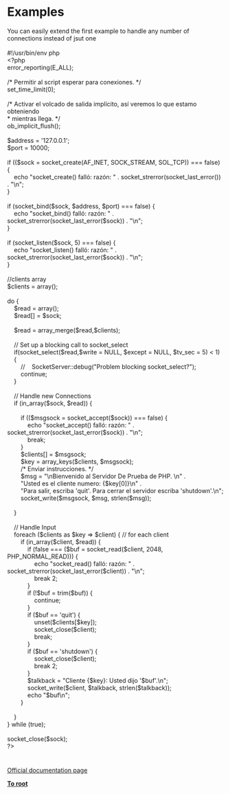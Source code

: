 # Examples




<div class="phpcode"><span class="html">
You can easily extend the first example to handle any number of connections instead of jsut one<br><br>#!/usr/bin/env php<br><span class="default">&lt;?php<br>error_reporting</span><span class="keyword">(</span><span class="default">E_ALL</span><span class="keyword">);<br><br></span><span class="comment">/* Permitir al script esperar para conexiones. */<br></span><span class="default">set_time_limit</span><span class="keyword">(</span><span class="default">0</span><span class="keyword">);<br><br></span><span class="comment">/* Activar el volcado de salida impl&#xED;cito, as&#xED; veremos lo que estamo obteniendo<br> * mientras llega. */<br></span><span class="default">ob_implicit_flush</span><span class="keyword">();<br><br></span><span class="default">$address </span><span class="keyword">= </span><span class="string">&apos;127.0.0.1&apos;</span><span class="keyword">;<br></span><span class="default">$port </span><span class="keyword">= </span><span class="default">10000</span><span class="keyword">;<br><br>if ((</span><span class="default">$sock </span><span class="keyword">= </span><span class="default">socket_create</span><span class="keyword">(</span><span class="default">AF_INET</span><span class="keyword">, </span><span class="default">SOCK_STREAM</span><span class="keyword">, </span><span class="default">SOL_TCP</span><span class="keyword">)) === </span><span class="default">false</span><span class="keyword">) {<br>&#xA0; &#xA0; echo </span><span class="string">&quot;socket_create() fall&#xF3;: raz&#xF3;n: &quot; </span><span class="keyword">. </span><span class="default">socket_strerror</span><span class="keyword">(</span><span class="default">socket_last_error</span><span class="keyword">()) . </span><span class="string">&quot;\n&quot;</span><span class="keyword">;<br>}<br><br>if (</span><span class="default">socket_bind</span><span class="keyword">(</span><span class="default">$sock</span><span class="keyword">, </span><span class="default">$address</span><span class="keyword">, </span><span class="default">$port</span><span class="keyword">) === </span><span class="default">false</span><span class="keyword">) {<br>&#xA0; &#xA0; echo </span><span class="string">&quot;socket_bind() fall&#xF3;: raz&#xF3;n: &quot; </span><span class="keyword">. </span><span class="default">socket_strerror</span><span class="keyword">(</span><span class="default">socket_last_error</span><span class="keyword">(</span><span class="default">$sock</span><span class="keyword">)) . </span><span class="string">&quot;\n&quot;</span><span class="keyword">;<br>}<br><br>if (</span><span class="default">socket_listen</span><span class="keyword">(</span><span class="default">$sock</span><span class="keyword">, </span><span class="default">5</span><span class="keyword">) === </span><span class="default">false</span><span class="keyword">) {<br>&#xA0; &#xA0; echo </span><span class="string">&quot;socket_listen() fall&#xF3;: raz&#xF3;n: &quot; </span><span class="keyword">. </span><span class="default">socket_strerror</span><span class="keyword">(</span><span class="default">socket_last_error</span><span class="keyword">(</span><span class="default">$sock</span><span class="keyword">)) . </span><span class="string">&quot;\n&quot;</span><span class="keyword">;<br>}<br><br></span><span class="comment">//clients array<br></span><span class="default">$clients </span><span class="keyword">= array();<br><br>do {<br>&#xA0; &#xA0; </span><span class="default">$read </span><span class="keyword">= array();<br>&#xA0; &#xA0; </span><span class="default">$read</span><span class="keyword">[] = </span><span class="default">$sock</span><span class="keyword">;<br>&#xA0; &#xA0; <br>&#xA0; &#xA0; </span><span class="default">$read </span><span class="keyword">= </span><span class="default">array_merge</span><span class="keyword">(</span><span class="default">$read</span><span class="keyword">,</span><span class="default">$clients</span><span class="keyword">);<br>&#xA0; &#xA0; <br>&#xA0; &#xA0; </span><span class="comment">// Set up a blocking call to socket_select<br>&#xA0; &#xA0; </span><span class="keyword">if(</span><span class="default">socket_select</span><span class="keyword">(</span><span class="default">$read</span><span class="keyword">,</span><span class="default">$write </span><span class="keyword">= </span><span class="default">NULL</span><span class="keyword">, </span><span class="default">$except </span><span class="keyword">= </span><span class="default">NULL</span><span class="keyword">, </span><span class="default">$tv_sec </span><span class="keyword">= </span><span class="default">5</span><span class="keyword">) &lt; </span><span class="default">1</span><span class="keyword">)<br>&#xA0; &#xA0; {<br>&#xA0; &#xA0; &#xA0; &#xA0; </span><span class="comment">//&#xA0; &#xA0; SocketServer::debug(&quot;Problem blocking socket_select?&quot;);<br>&#xA0; &#xA0; &#xA0; &#xA0; </span><span class="keyword">continue;<br>&#xA0; &#xA0; }<br>&#xA0; &#xA0; <br>&#xA0; &#xA0; </span><span class="comment">// Handle new Connections<br>&#xA0; &#xA0; </span><span class="keyword">if (</span><span class="default">in_array</span><span class="keyword">(</span><span class="default">$sock</span><span class="keyword">, </span><span class="default">$read</span><span class="keyword">)) {&#xA0; &#xA0; &#xA0; &#xA0; <br>&#xA0; &#xA0; &#xA0; &#xA0; <br>&#xA0; &#xA0; &#xA0; &#xA0; if ((</span><span class="default">$msgsock </span><span class="keyword">= </span><span class="default">socket_accept</span><span class="keyword">(</span><span class="default">$sock</span><span class="keyword">)) === </span><span class="default">false</span><span class="keyword">) {<br>&#xA0; &#xA0; &#xA0; &#xA0; &#xA0; &#xA0; echo </span><span class="string">&quot;socket_accept() fall&#xF3;: raz&#xF3;n: &quot; </span><span class="keyword">. </span><span class="default">socket_strerror</span><span class="keyword">(</span><span class="default">socket_last_error</span><span class="keyword">(</span><span class="default">$sock</span><span class="keyword">)) . </span><span class="string">&quot;\n&quot;</span><span class="keyword">;<br>&#xA0; &#xA0; &#xA0; &#xA0; &#xA0; &#xA0; break;<br>&#xA0; &#xA0; &#xA0; &#xA0; }<br>&#xA0; &#xA0; &#xA0; &#xA0; </span><span class="default">$clients</span><span class="keyword">[] = </span><span class="default">$msgsock</span><span class="keyword">;<br>&#xA0; &#xA0; &#xA0; &#xA0; </span><span class="default">$key </span><span class="keyword">= </span><span class="default">array_keys</span><span class="keyword">(</span><span class="default">$clients</span><span class="keyword">, </span><span class="default">$msgsock</span><span class="keyword">);<br>&#xA0; &#xA0; &#xA0; &#xA0; </span><span class="comment">/* Enviar instrucciones. */<br>&#xA0; &#xA0; &#xA0; &#xA0; </span><span class="default">$msg </span><span class="keyword">= </span><span class="string">&quot;\nBienvenido al Servidor De Prueba de PHP. \n&quot; </span><span class="keyword">.<br>&#xA0; &#xA0; &#xA0; &#xA0; </span><span class="string">&quot;Usted es el cliente numero: </span><span class="keyword">{</span><span class="default">$key</span><span class="keyword">[</span><span class="default">0</span><span class="keyword">]}</span><span class="string">\n&quot; </span><span class="keyword">.<br>&#xA0; &#xA0; &#xA0; &#xA0; </span><span class="string">&quot;Para salir, escriba &apos;quit&apos;. Para cerrar el servidor escriba &apos;shutdown&apos;.\n&quot;</span><span class="keyword">;<br>&#xA0; &#xA0; &#xA0; &#xA0; </span><span class="default">socket_write</span><span class="keyword">(</span><span class="default">$msgsock</span><span class="keyword">, </span><span class="default">$msg</span><span class="keyword">, </span><span class="default">strlen</span><span class="keyword">(</span><span class="default">$msg</span><span class="keyword">));<br>&#xA0; &#xA0; &#xA0; &#xA0; <br>&#xA0; &#xA0; }<br>&#xA0; &#xA0; <br>&#xA0; &#xA0; </span><span class="comment">// Handle Input<br>&#xA0; &#xA0; </span><span class="keyword">foreach (</span><span class="default">$clients </span><span class="keyword">as </span><span class="default">$key </span><span class="keyword">=&gt; </span><span class="default">$client</span><span class="keyword">) { </span><span class="comment">// for each client&#xA0; &#xA0; &#xA0; &#xA0; <br>&#xA0; &#xA0; &#xA0; &#xA0; </span><span class="keyword">if (</span><span class="default">in_array</span><span class="keyword">(</span><span class="default">$client</span><span class="keyword">, </span><span class="default">$read</span><span class="keyword">)) {<br>&#xA0; &#xA0; &#xA0; &#xA0; &#xA0; &#xA0; if (</span><span class="default">false </span><span class="keyword">=== (</span><span class="default">$buf </span><span class="keyword">= </span><span class="default">socket_read</span><span class="keyword">(</span><span class="default">$client</span><span class="keyword">, </span><span class="default">2048</span><span class="keyword">, </span><span class="default">PHP_NORMAL_READ</span><span class="keyword">))) {<br>&#xA0; &#xA0; &#xA0; &#xA0; &#xA0; &#xA0; &#xA0; &#xA0; echo </span><span class="string">&quot;socket_read() fall&#xF3;: raz&#xF3;n: &quot; </span><span class="keyword">. </span><span class="default">socket_strerror</span><span class="keyword">(</span><span class="default">socket_last_error</span><span class="keyword">(</span><span class="default">$client</span><span class="keyword">)) . </span><span class="string">&quot;\n&quot;</span><span class="keyword">;<br>&#xA0; &#xA0; &#xA0; &#xA0; &#xA0; &#xA0; &#xA0; &#xA0; break </span><span class="default">2</span><span class="keyword">;<br>&#xA0; &#xA0; &#xA0; &#xA0; &#xA0; &#xA0; }<br>&#xA0; &#xA0; &#xA0; &#xA0; &#xA0; &#xA0; if (!</span><span class="default">$buf </span><span class="keyword">= </span><span class="default">trim</span><span class="keyword">(</span><span class="default">$buf</span><span class="keyword">)) {<br>&#xA0; &#xA0; &#xA0; &#xA0; &#xA0; &#xA0; &#xA0; &#xA0; continue;<br>&#xA0; &#xA0; &#xA0; &#xA0; &#xA0; &#xA0; }<br>&#xA0; &#xA0; &#xA0; &#xA0; &#xA0; &#xA0; if (</span><span class="default">$buf </span><span class="keyword">== </span><span class="string">&apos;quit&apos;</span><span class="keyword">) {<br>&#xA0; &#xA0; &#xA0; &#xA0; &#xA0; &#xA0; &#xA0; &#xA0; unset(</span><span class="default">$clients</span><span class="keyword">[</span><span class="default">$key</span><span class="keyword">]);<br>&#xA0; &#xA0; &#xA0; &#xA0; &#xA0; &#xA0; &#xA0; &#xA0; </span><span class="default">socket_close</span><span class="keyword">(</span><span class="default">$client</span><span class="keyword">);<br>&#xA0; &#xA0; &#xA0; &#xA0; &#xA0; &#xA0; &#xA0; &#xA0; break;<br>&#xA0; &#xA0; &#xA0; &#xA0; &#xA0; &#xA0; }<br>&#xA0; &#xA0; &#xA0; &#xA0; &#xA0; &#xA0; if (</span><span class="default">$buf </span><span class="keyword">== </span><span class="string">&apos;shutdown&apos;</span><span class="keyword">) {<br>&#xA0; &#xA0; &#xA0; &#xA0; &#xA0; &#xA0; &#xA0; &#xA0; </span><span class="default">socket_close</span><span class="keyword">(</span><span class="default">$client</span><span class="keyword">);<br>&#xA0; &#xA0; &#xA0; &#xA0; &#xA0; &#xA0; &#xA0; &#xA0; break </span><span class="default">2</span><span class="keyword">;<br>&#xA0; &#xA0; &#xA0; &#xA0; &#xA0; &#xA0; }<br>&#xA0; &#xA0; &#xA0; &#xA0; &#xA0; &#xA0; </span><span class="default">$talkback </span><span class="keyword">= </span><span class="string">&quot;Cliente </span><span class="keyword">{</span><span class="default">$key</span><span class="keyword">}</span><span class="string">: Usted dijo &apos;</span><span class="default">$buf</span><span class="string">&apos;.\n&quot;</span><span class="keyword">;<br>&#xA0; &#xA0; &#xA0; &#xA0; &#xA0; &#xA0; </span><span class="default">socket_write</span><span class="keyword">(</span><span class="default">$client</span><span class="keyword">, </span><span class="default">$talkback</span><span class="keyword">, </span><span class="default">strlen</span><span class="keyword">(</span><span class="default">$talkback</span><span class="keyword">));<br>&#xA0; &#xA0; &#xA0; &#xA0; &#xA0; &#xA0; echo </span><span class="string">&quot;</span><span class="default">$buf</span><span class="string">\n&quot;</span><span class="keyword">;<br>&#xA0; &#xA0; &#xA0; &#xA0; }<br>&#xA0; &#xA0; &#xA0; &#xA0; <br>&#xA0; &#xA0; }&#xA0; &#xA0; &#xA0; &#xA0; <br>} while (</span><span class="default">true</span><span class="keyword">);<br><br></span><span class="default">socket_close</span><span class="keyword">(</span><span class="default">$sock</span><span class="keyword">);<br></span><span class="default">?&gt;</span>
</span>
</div>
  

#

[Official documentation page](https://www.php.net/manual/en/sockets.examples.php)

**[To root](/README.md)**
